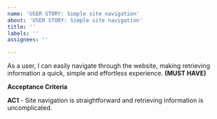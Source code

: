 ```yaml
---
name: 'USER STORY: Simple site navigation'
about: 'USER STORY: Simple site navigation'
title: ''
labels: ''
assignees: ''

---
```


As a user, I can easily navigate through the website, making retrieving information a quick, simple and effortless experience. **(MUST HAVE)**

**Acceptance Criteria**

**AC1** - Site navigation is straightforward and retrieving information is uncomplicated.
